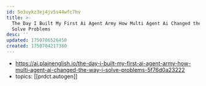```yaml
---
id: 5o3uykz3ej4jv5s44wfc7hv
title: >-
  The Day I Built My First Ai Agent Army How Multi Agent Ai Changed the Way I
  Solve Problems
desc: ''
updated: 1750706526450
created: 1750704217380
---
```


- https://ai.plainenglish.io/the-day-i-built-my-first-ai-agent-army-how-multi-agent-ai-changed-the-way-i-solve-problems-5f76d0a23222
- topics: [[prdct.autogen]]
